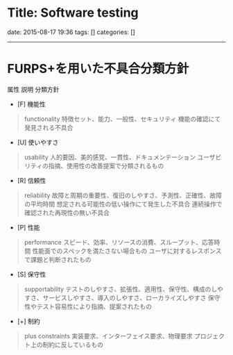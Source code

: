 Title: Software testing
==========
date: 2015-08-17 19:36
tags: []
categories: []
- - -
# FURPS+を用いた不具合分類方針
属性	説明	分類方針
* [F]	機能性
> functionality	特徴セット、能力、一般性、セキュリティ	機能の確認にて発見される不具合
* [U]	使いやすさ
> usability	人的要因、美的感覚、一貫性、ドキュメンテーション	ユーザビリティの指摘、使用性の改善提案で分類されるもの
* [R]	信頼性
> reliability	故障と周期の重要性、復旧のしやすさ、予測性、正確性、故障の平均時間	想定される可能性の低い操作にて発生した不具合
> 連続操作で確認された再現性の無い不具合
* [P]	性能
> performance	スピード、効率、リソースの消費、スループット、応答時間	性能面でのスペックを満たさない場合もの
> ユーザに対するレスポンスで課題と判断されたもの
* [S]	保守性
> supportability	テストのしやすさ、拡張性、適用性、保守性、構成のしやすさ、サービスしやすさ、導入のしやすさ、ローカライズしやすさ	保守性やテスト容易性により指摘、提案されたもの
* [+]	制約
> plus constraints	実装要求、インターフェイス要求、物理要求	プロジェクト上の制約に反しているもの

